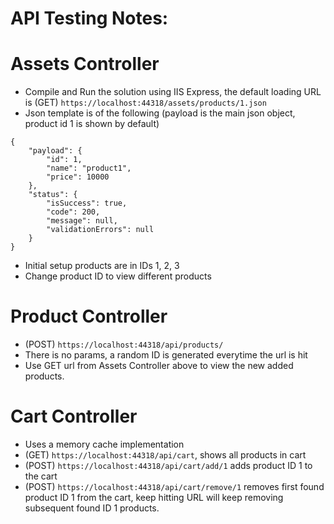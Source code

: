 # API Testing Notes: 

# Assets Controller
- Compile and Run the solution using IIS Express, the default loading URL is (GET) `https://localhost:44318/assets/products/1.json`
- Json template is of the following (payload is the main json object, product id 1 is shown by default)
```shell
{
    "payload": {
        "id": 1,
        "name": "product1",
        "price": 10000
    },
    "status": {
        "isSuccess": true,
        "code": 200,
        "message": null,
        "validationErrors": null
    }
}
```
- Initial setup products are in IDs 1, 2, 3
- Change product ID to view different products

# Product Controller
- (POST) `https://localhost:44318/api/products/`
- There is no params, a random ID is generated everytime the url is hit
- Use GET url from Assets Controller above to view the new added products.

# Cart Controller
- Uses a memory cache implementation
- (GET) `https://localhost:44318/api/cart`, shows all products in cart
- (POST) `https://localhost:44318/api/cart/add/1` adds product ID 1 to the cart
- (POST) `https://localhost:44318/api/cart/remove/1` removes first found product ID 1 from the cart, keep hitting URL will keep removing subsequent found ID 1 products.